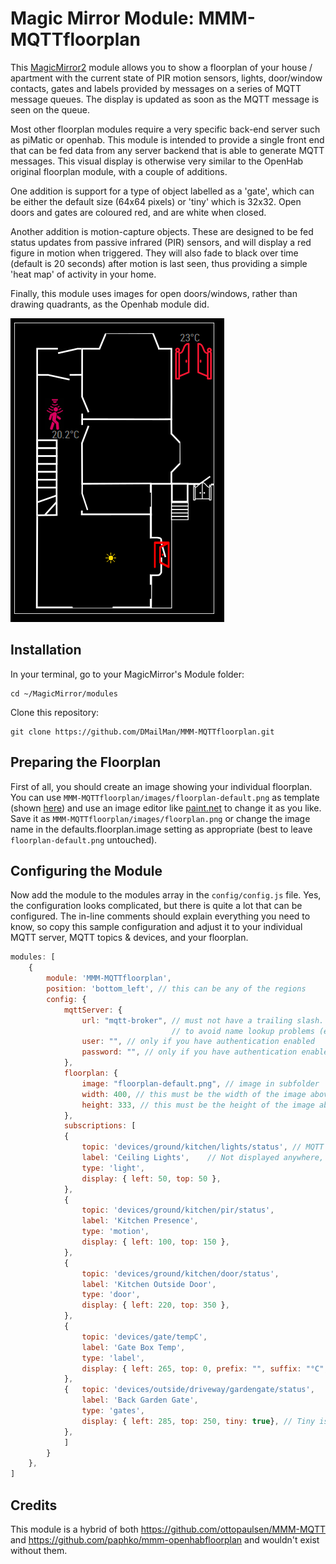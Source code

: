 # Magic Mirror Module: MMM-MQTTfloorplan

This [MagicMirror2](https://github.com/MichMich/MagicMirror) module allows you to show a floorplan of your house / apartment with the current state of PIR motion sensors, lights, door/window contacts, gates and labels provided by messages on a series of MQTT message queues.
The display is updated as soon as the MQTT message is seen on the queue.

Most other floorplan modules require a very specific back-end server such as piMatic or openhab. This module is intended to provide a single front end that can be fed data from any server backend that is able to generate MQTT messages. This visual display is otherwise very similar to the OpenHab original floorplan module, with a couple of additions.

One addition is support for a type of object labelled as a 'gate', which can be either the default size (64x64 pixels) or 'tiny' which is 32x32. Open doors and gates are coloured red, and are white when closed.

Another addition is motion-capture objects. These are designed to be fed status updates from passive infrared (PIR) sensors, and will display a red figure in motion when triggered. They will also fade to black over time (default is 20 seconds) after motion is last seen, thus providing a simple 'heat map' of activity in your home.

Finally, this module uses images for open doors/windows, rather than drawing quadrants, as the Openhab module did.

![Example floorplan](https://github.com/DMailMan/MMM-MQTTfloorplan/blob/master/example-floorplan.PNG "Example floorplan")

## Installation

In your terminal, go to your MagicMirror's Module folder:
````
cd ~/MagicMirror/modules
````

Clone this repository:
````
git clone https://github.com/DMailMan/MMM-MQTTfloorplan.git
````

## Preparing the Floorplan

First of all, you should create an image showing your individual floorplan.
You can use `MMM-MQTTfloorplan/images/floorplan-default.png` as template (shown [here](images/README.md)) and use an image editor like [paint.net](http://www.getpaint.net/index.html) to change it as you like.
Save it as `MMM-MQTTfloorplan/images/floorplan.png` or change the image name in the defaults.floorplan.image setting as appropriate (best to leave `floorplan-default.png` untouched).

## Configuring the Module

Now add the module to the modules array in the `config/config.js` file.
Yes, the configuration looks complicated, but there is quite a lot that can be configured.
The in-line comments should explain everything you need to know, so copy this sample configuration and adjust it to your individual MQTT server, MQTT topics & devices, and your floorplan.
````javascript
modules: [
	{
		module: 'MMM-MQTTfloorplan',
		position: 'bottom_left', // this can be any of the regions
		config: {
			mqttServer: {
				url: "mqtt-broker", // must not have a trailing slash. Might need to use an IP address 
									// to avoid name lookup problems (e.g. if running in a Docker container)
				user: "", // only if you have authentication enabled
				password: "", // only if you have authentication enabled
			},
			floorplan: {
				image: "floorplan-default.png", // image in subfolder 'images'; change to floorplan.png to avoid git repository changes
				width: 400, // this must be the width of the image above
				height: 333, // this must be the height of the image above
			},
			subscriptions: [
			{
				topic: 'devices/ground/kitchen/lights/status', // MQTT Topic name
				label: 'Ceiling Lights',	// Not displayed anywhere, but handy for you to know what you're doing !
				type: 'light',
				display: { left: 50, top: 50 },
			},
			{
				topic: 'devices/ground/kitchen/pir/status',
				label: 'Kitchen Presence',
				type: 'motion',		
				display: { left: 100, top: 150 },
			},
			{
				topic: 'devices/ground/kitchen/door/status',
				label: 'Kitchen Outside Door',
				type: 'door',
				display: { left: 220, top: 350 },
			},
			{
				topic: 'devices/gate/tempC',
				label: 'Gate Box Temp',
				type: 'label',
				display: { left: 265, top: 0, prefix: "", suffix: "°C", decimals: 0 },
			},
			{   topic: 'devices/outside/driveway/gardengate/status',
				label: 'Back Garden Gate',
				type: 'gates',
				display: { left: 285, top: 250, tiny: true}, // Tiny is optional - toggles 64 or 32 px images
			},
			]
		}
	},
]
````

## Credits
This module is a hybrid of both  https://github.com/ottopaulsen/MMM-MQTT and https://github.com/paphko/mmm-openhabfloorplan and wouldn't exist without them.
